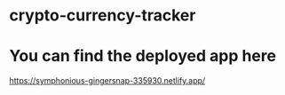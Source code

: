 # crypto-currency-tracker

# You can find the deployed app here
https://symphonious-gingersnap-335930.netlify.app/
